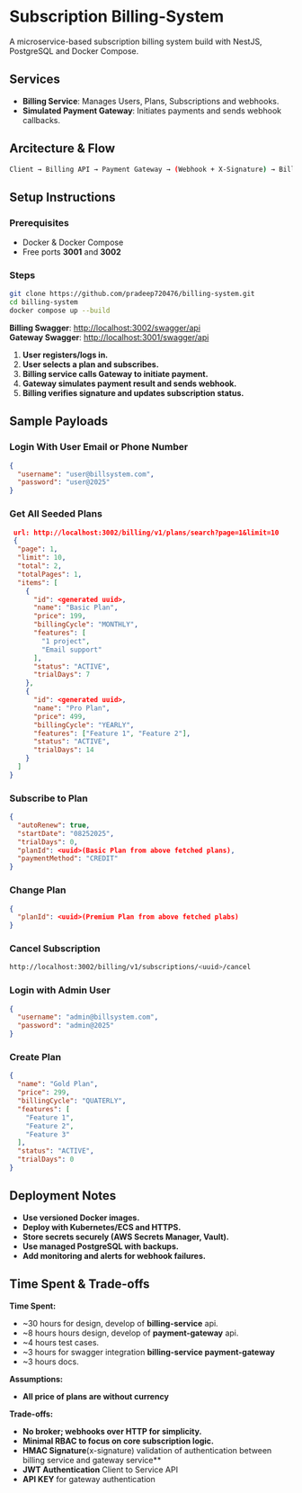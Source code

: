# Subscription Billing-System

A microservice-based subscription billing system build with NestJS, PostgreSQL and Docker Compose.

## **Services**

- **Billing Service**: Manages Users, Plans, Subscriptions and webhooks.
- **Simulated Payment Gateway**: Initiates payments and sends webhook callbacks.

## Arcitecture & Flow

```bash
Client → Billing API → Payment Gateway → (Webhook + X-Signature) → Billing updates subscription

```

## **Setup Instructions**

### **Prerequisites**

- Docker & Docker Compose
- Free ports **3001** and **3002**

### **Steps**

```bash
git clone https://github.com/pradeep720476/billing-system.git
cd billing-system
docker compose up --build
```

**Billing Swagger**: [http://localhost:3002/swagger/api](http://localhost:3002/swagger/api)\
**Gateway Swagger**: [http://localhost:3001/swagger/api](http://localhost:3001/swagger/api)

1. **User registers/logs in.**
2. **User selects a plan and subscribes.**
3. **Billing service calls Gateway to initiate payment.**
4. **Gateway simulates payment result and sends webhook.**
5. **Billing verifies signature and updates subscription status.**

## **Sample Payloads**

### **Login With User Email or Phone Number**

```json
{
  "username": "user@billsystem.com",
  "password": "user@2025"
}
```

### **Get All Seeded Plans**

```json
 url: http://localhost:3002/billing/v1/plans/search?page=1&limit=10
 {
  "page": 1,
  "limit": 10,
  "total": 2,
  "totalPages": 1,
  "items": [
    {
      "id": <generated uuid>,
      "name": "Basic Plan",
      "price": 199,
      "billingCycle": "MONTHLY",
      "features": [
        "1 project",
        "Email support"
      ],
      "status": "ACTIVE",
      "trialDays": 7
    },
    {
      "id": <generated uuid>,
      "name": "Pro Plan",
      "price": 499,
      "billingCycle": "YEARLY",
      "features": ["Feature 1", "Feature 2"],
      "status": "ACTIVE",
      "trialDays": 14
    }
  ]
}
```

### **Subscribe to Plan**

```json
{
  "autoRenew": true,
  "startDate": "08252025",
  "trialDays": 0,
  "planId": <uuid>(Basic Plan from above fetched plans),
  "paymentMethod": "CREDIT"
}
```

### **Change Plan**

```json
{
  "planId": <uuid>(Premium Plan from above fetched plabs)
}
```

### **Cancel Subscription**

```bash
http://localhost:3002/billing/v1/subscriptions/<uuid>/cancel
```

### **Login with Admin User**

```json
{
  "username": "admin@billsystem.com",
  "password": "admin@2025"
}
```

### **Create Plan**

```json
{
  "name": "Gold Plan",
  "price": 299,
  "billingCycle": "QUATERLY",
  "features": [
    "Feature 1",
    "Feature 2",
    "Feature 3"
  ],
  "status": "ACTIVE",
  "trialDays": 0
}
```

## **Deployment Notes**

- **Use versioned Docker images.**
- **Deploy with Kubernetes/ECS and HTTPS.**
- **Store secrets securely (AWS Secrets Manager, Vault).**
- **Use managed PostgreSQL with backups.**
- **Add monitoring and alerts for webhook failures.**

## **Time Spent & Trade-offs**

**Time Spent:**

- ~30 hours for design, develop of **billing-service** api.
- ~8 hours hours design, develop of **payment-gateway** api.
- ~4 hours test cases.
- ~3 hours for swagger integration **billing-service payment-gateway**
- ~3 hours docs.

**Assumptions:**

- **All price of plans are without currency**

**Trade-offs:**

- **No broker; webhooks over HTTP for simplicity.**
- **Minimal RBAC to focus on core subscription logic.**
- **HMAC Signature**(x-signature) validation of authentication between billing service and gateway service\*\*
- **JWT Authentication** Client to Service API
- **API KEY** for gateway authentication
